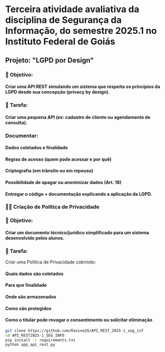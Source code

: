 # Terceira atividade avaliativa da disciplina de Segurança da Informação, do semestre 2025.1 no Instituto Federal de Goiás
## Projeto: "LGPD por Design"

### 🎯 Objetivo: 
#### Criar uma API REST simulando um sistema que respeita os princípios da LGPD desde sua concepção (privacy by design).

### 📝 Tarefa:
#### Criar uma pequena API (ex: cadastro de cliente ou agendamento de consulta).
### Documentar:
#### Dados coletados e finalidade
#### Regras de acesso (quem pode acessar e por quê)
#### Criptografia (em trânsito ou em repouso)
#### Possibilidade de apagar ou anonimizar dados (Art. 18)
#### Entregar o código + documentação explicando a aplicação da LGPD.
### 🧑‍💼 Criação de Política de Privacidade

### 🎯 Objetivo:
#### Criar um documento técnico/jurídico simplificado para um sistema desenvolvido pelos alunos.

### 📝 Tarefa:
Criar uma Política de Privacidade cobrindo:
#### Quais dados são coletados
#### Para que finalidade
#### Onde são armazenados
#### Como são protegidos
#### Como o titular pode revogar o consentimento ou solicitar eliminação


```bash
git clone https://github.com/Ravine28/API_REST_2025-1_seg_inf
cd API_REST2025-1_SEG_INFO
pip install -r requirements.txt
python app_api_rest.py